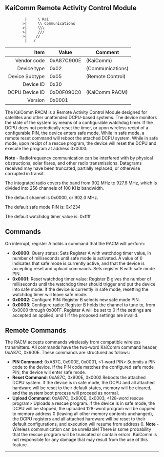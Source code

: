 KaiComm Remote Activity Control Module
----

```
		 |     \ Kai 
		>|     \\ Communications
		>|     \\\
		>|     ///
		>|    //
		 |   /
```

|     Item       |   Value    |   Comment
| -------------: | ---------- | ----------------
|    Vendor code | 0xA87C900E | (KaiComm)
|    Device type | 0x02       | (Communications)
| Device Subtype | 0x05       | (Remote Control)
|      Device ID | 0x30       | 
| DCPU Device ID | 0xD0F090C0 | (KaiComm RACM)
|        Version | 0x0001     | 

The KaiComm RACM is a Remote Activity Control Module designed for satellites and other unattended DCPU-based systems. 
The device monitors the state of the system by means of a configurable watchdog timer. If the DCPU does not periodically reset the timer, or upon wireless recipt of a configurable PIN, the device enters safe mode. While in safe mode, a remote reset command will reboot the attached DCPU system. While in safe mode, upon recipt of a rescue program, the device will reset the DCPU and execute the program at address 0x0000.

**Note** - Radiofrequency communication can be interfered with by physical obstructions, solar flares, and other radio transmissions. Datagrams received may have been truncated, partially replaced, or otherwise corrupted in transit.

The integrated radio covers the band from 902 MHz to 927.6 MHz, which is divided into 256 channels of 100 KHz bandwidth.

The default channel is 0x0000, or 902.0 MHz.

The default safe mode PIN is: 0x1234

The default watchdog timer value is: 0xffff

Commands
----

On interrupt, register A holds a command that the RACM will perform:

 - **0x0000**: Query status:
   Sets Register A with watchdog timer value, in number of milliseconds until safe mode is activated. A value of 0 indicates that safe mode is currently active, and that the device is accepting reset and upload commands.
   Sets register B with safe mode PIN.
 - **0x0001**: Reset watchdog timer value:
   Register B gives the number of milliseconds until the watchdog timer should trigger and put the device into safe mode. If the device is currently in safe mode, resetting the watchdog timer will leave safe mode.
 - **0x0002**: Configure PIN:
   Register B selects new safe mode PIN.
 - **0x0003**: Configure radio:
   Register B holds the channel to tune to, from 0x0000 through 0x00FF.
   Register A will be set to 0 if the settings are accepted an applied, and 1 if the proposed settings are invalid.

Remote Commands
----

The RACM accepts commands wirelessly from compatible wireless transmitters. All commands have the two-word KaiComm command header, 0xA87C, 0x900E. These commands are structured as follows:

- **PIN Command**: 0xA87C, 0x900E, 0x0001, <1-word PIN>
  Submits a PIN code to the device. If the PIN code matches the configured safe mode PIN, the device will enter safe mode.
- **Reset Command**: 0xA87C, 0x900E, 0x0002
  Reboots the attached DCPU system. If the device is in safe mode, the DCPU and all attached hardware will be reset to their default states, memory will be cleared, and the system boot process will proceed as normal.
- **Upload Command**: 0xA87C, 0x900E, 0x0003, <128-word rescue program>
  Uploads a rescue program. If the device is in safe mode, the DCPU will be stopped, the uploaded 128-word program will be coppied to memory address 0 (leaving all other memory contents unchanged), the DCPU registers and all attached hardware will be reset to their default configurations, and execution will resume from address 0. **Note** - Wireless communication can be unreliable! There is some probability that the rescue program will be truncated or contain errors. KaiComm is not responsible for any damage that may result from the use of this feature.

----

